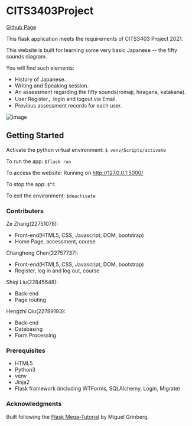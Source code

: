 # CITS3403Project
[Github Page](https://github.com/Basic-Japanese-Learning/CITS3403Project)

This flask application meets the requirements of CITS3403 Project 2021. 

This website is built for learning some very basic Japanese -- the fifty sounds diagram. 

You will find such elements:
- History of Japanese.
- Writing and Speaking session.
- An assessment regarding the fifty sounds(romaji, hiragana, katakana).
- User Register，login and logout via Email.
- Previous assessment records for each user.

![image](https://user-images.githubusercontent.com/81564573/118383180-3cd0cd80-b62e-11eb-9fea-971b65a0a70f.png)


## Getting Started

Activate the python virtual environment:
`$ venv/Scripts/activate`

To run the app:
`$flask run`

To access the website:
Running on http://127.0.0.1:5000/

To stop the app:
`$^C`

To exit the environment:
`$deactivate`

### Contributers

Ze Zhang(22751078): 
- Front-end(HTML5, CSS, Javascript, DOM, bootstrap)
- Home Page, accessment, course

Changhong Chen(22757737): 
- Front-end(HTML5, CSS, Javascript, DOM, bootstrap)
- Register, log in and log out, course

Shiqi Liu(22845648): 
- Back-end
- Page routing

Hengzhi Qiu(22789193): 
- Back-end
- Databasing
- Form Processing

### Prerequisites

* HTML5
* Python3
* venv
* Jinja2
* Flask framework (including WTForms, SQLAlchemy, Login, Migrate)

### Acknowledgments
Built following the [Flask Mega-Tutorial](https://blog.miguelgrinberg.com/post/the-flask-mega-tutorial-part-i-hello-world) by Miguel Grinberg.


